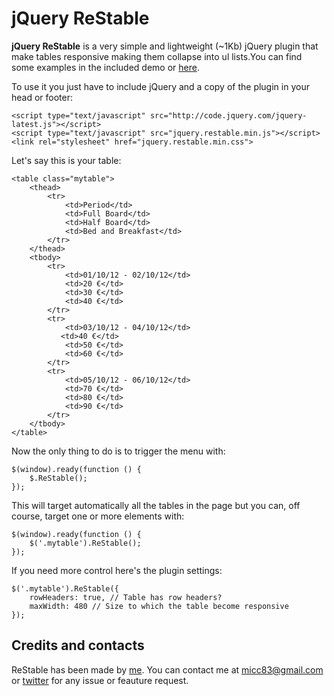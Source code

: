 jQuery ReStable
========

**jQuery ReStable** is a very simple and lightweight (~1Kb) jQuery plugin that make tables responsive making them collapse into ul lists.You can find some examples in the included demo or [here](http://codeb.it/restable/).

To use it you just have to include jQuery and a copy of the plugin in your head or footer:

    <script type="text/javascript" src="http://code.jquery.com/jquery-latest.js"></script>
    <script type="text/javascript" src="jquery.restable.min.js"></script>
    <link rel="stylesheet" href="jquery.restable.min.css">

Let's say this is your table:

    <table class="mytable">
        <thead>
            <tr>
                <td>Period</td>
                <td>Full Board</td>
                <td>Half Board</td>
                <td>Bed and Breakfast</td>
            </tr>
        </thead>
        <tbody>
            <tr>
                <td>01/10/12 - 02/10/12</td>
                <td>20 €</td>
                <td>30 €</td>
                <td>40 €</td>
            </tr>
            <tr>
                <td>03/10/12 - 04/10/12</td>
               <td>40 €</td>
                <td>50 €</td>
                <td>60 €</td>
            </tr>
            <tr>
                <td>05/10/12 - 06/10/12</td>
                <td>70 €</td>
                <td>80 €</td>
                <td>90 €</td>
            </tr>
        </tbody>
    </table>
    
Now the only thing to do is to trigger the menu with:

    $(window).ready(function () {
        $.ReStable();
    });

This will target automatically all the tables in the page but you can, off course, target one or more elements with:

    $(window).ready(function () {
        $('.mytable').ReStable();
    });

If you need more control here's the plugin settings:

    $('.mytable').ReStable({
        rowHeaders: true, // Table has row headers?
        maxWidth: 480 // Size to which the table become responsive
    });
    
## Credits and contacts

ReStable has been made by [me](http://codeb.it). You can contact me at micc83@gmail.com or [twitter](https://twitter.com/Micc1983) for any issue or feauture request.
